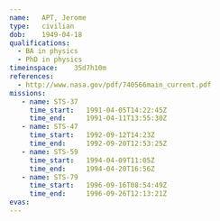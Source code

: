 ```yaml
---
name:	APT, Jerome
type:	civilian
dob:	1949-04-18
qualifications:
  - BA in physics
  - PhD in physics
timeinspace:	35d7h10m
references:
  - http://www.nasa.gov/pdf/740566main_current.pdf
missions:
   - name: STS-37
     time_start:   1991-04-05T14:22:45Z
     time_end:     1991-04-11T13:55:30Z
   - name: STS-47
     time_start:   1992-09-12T14:23Z
     time_end:     1992-09-20T12:53:25Z
   - name: STS-59
     time_start:   1994-04-09T11:05Z
     time_end:     1994-04-20T16:56Z
   - name: STS-79
     time_start:   1996-09-16T08:54:49Z
     time_end:     1996-09-26T12:13:21Z
evas:
---
```

